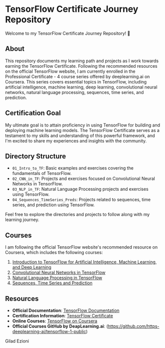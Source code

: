 # TensorFlow Certificate Journey Repository

Welcome to my TensorFlow Certificate Journey Repository! 🚀

## About

This repository documents my learning path and projects as I work towards earning the TensorFlow Certificate. Following the recommended resources on the official TensorFlow website, I am currently enrolled in the Professional Certificate - 4 course series offered by deeplearning.ai on Coursera. This series covers essential topics in TensorFlow, including artificial intelligence, machine learning, deep learning, convolutional neural networks, natural language processing, sequences, time series, and prediction.

## Certification Goal

My ultimate goal is to attain proficiency in using TensorFlow for building and deploying machine learning models. The TensorFlow Certificate serves as a testament to my skills and understanding of this powerful framework, and I'm excited to share my experiences and insights with the community.

## Directory Structure

- `01_Intro_to_TF`: Basic examples and exercises covering the fundamentals of TensorFlow.
- `02_CNN_in_TF`: Projects and exercises focused on Convolutional Neural Networks in TensorFlow.
- `03_NLP_in_TF`: Natural Language Processing projects and exercises using TensorFlow.
- `04_Sequences_TimeSeries_Preds`: Projects related to sequences, time series, and prediction using TensorFlow.

Feel free to explore the directories and projects to follow along with my learning journey.

## Courses

I am following the official TensorFlow website's recommended resource on Coursera, which includes the following courses:

1. [Introduction to TensorFlow for Artificial Intelligence, Machine Learning, and Deep Learning](https://www.coursera.org/learn/introduction-tensorflow)
2. [Convolutional Neural Networks in TensorFlow](https://www.coursera.org/learn/convolutional-neural-networks-tensorflow)
3. [Natural Language Processing in TensorFlow](https://www.coursera.org/learn/natural-language-processing-tensorflow)
4. [Sequences, Time Series and Prediction](https://www.coursera.org/learn/tensorflow-sequences-time-series-and-prediction)

## Resources

- **Official Documentation**: [TensorFlow Documentation](https://www.tensorflow.org/)
- **Certification Information**: [TensorFlow Certificate](https://www.tensorflow.org/certificate)
- **Online Courses**: [TensorFlow on Coursera](https://www.coursera.org/specializations/tensorflow-in-practice)
- **Official Courses GitHub by DeapLearning.ai**: (https://github.com/https-deeplearning-ai/tensorflow-1-public)



Gilad Ezioni

